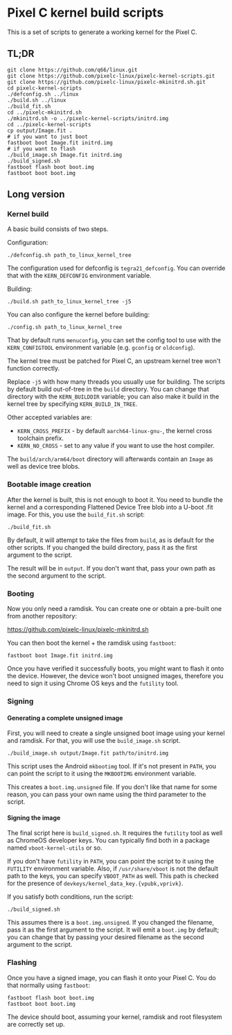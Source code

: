 # Pixel C kernel build scripts

This is a set of scripts to generate a working kernel for the Pixel C.

## TL;DR

```
git clone https://github.com/q66/linux.git
git clone https://github.com/pixelc-linux/pixelc-kernel-scripts.git
git clone https://github.com/pixelc-linux/pixelc-mkinitrd.sh.git
cd pixelc-kernel-scripts
./defconfig.sh ../linux
./build.sh ../linux
./build_fit.sh
cd ../pixelc-mkinitrd.sh
./mkinitrd.sh -o ../pixelc-kernel-scripts/initrd.img
cd ../pixelc-kernel-scripts
cp output/Image.fit .
# if you want to just boot
fastboot boot Image.fit initrd.img
# if you want to flash
./build_image.sh Image.fit initrd.img
./build_signed.sh
fastboot flash boot boot.img
fastboot boot boot.img
```

## Long version

### Kernel build

A basic build consists of two steps.

Configuration:

```
./defconfig.sh path_to_linux_kernel_tree
```

The configuration used for defconfig is `tegra21_defconfig`. You can override
that with the `KERN_DEFCONFIG` environment variable.

Building:

```
./build.sh path_to_linux_kernel_tree -j5
```

You can also configure the kernel before building:

```
./config.sh path_to_linux_kernel_tree
```

That by default runs `menuconfig`, you can set the config tool to use with
the `KERN_CONFIGTOOL` environment variable (e.g. `gconfig` or `oldconfig`).

The kernel tree must be patched for Pixel C, an upstream kernel tree won't
function correctly.

Replace `-j5` with how many threads you usually use for building. The scripts
by default build out-of-tree in the `build` directory. You can change that
directory with the `KERN_BUILDDIR` variable; you can also make it build in
the kernel tree by specifying `KERN_BUILD_IN_TREE`.

Other accepted variables are:

- `KERN_CROSS_PREFIX` - by default `aarch64-linux-gnu-`, the kernel cross
  toolchain prefix.
- `KERN_NO_CROSS` - set to any value if you want to use the host compiler.

The `build/arch/arm64/boot` directory will afterwards contain an `Image` as
well as device tree blobs.

### Bootable image creation

After the kernel is built, this is not enough to boot it. You need to bundle
the kernel and a corresponding Flattened Device Tree blob into a U-boot .fit
image. For this, you use the `build_fit.sh` script:

```
./build_fit.sh
```

By default, it will attempt to take the files from `build`, as is default
for the other scripts. If you changed the build directory, pass it as the
first argument to the script.

The result will be in `output`. If you don't want that, pass your own path
as the second argument to the script.

### Booting

Now you only need a ramdisk. You can create one or obtain a pre-built one
from another repository:

https://github.com/pixelc-linux/pixelc-mkinitrd.sh

You can then boot the kernel + the ramdisk using `fastboot`:

```
fastboot boot Image.fit initrd.img
```

Once you have verified it successfully boots, you might want to flash it
onto the device. However, the device won't boot unsigned images, therefore
you need to sign it using Chrome OS keys and the `futility` tool.

### Signing

#### Generating a complete unsigned image

First, you will need to create a single unsigned boot image using your
kernel and ramdisk. For that, you will use the `build_image.sh` script.

```
./build_image.sh output/Image.fit path/to/initrd.img
```

This script uses the Android `mkbootimg` tool. If it's not present in `PATH`,
you can point the script to it using the `MKBOOTIMG` environment variable.

This creates a `boot.img.unsigned` file. If you don't like that name for some
reason, you can pass your own name using the third parameter to the script.

#### Signing the image

The final script here is `build_signed.sh`. It requires the `futility` tool
as well as ChromeOS developer keys. You can typically find both in a package
named `vboot-kernel-utils` or so.

If you don't have `futility` in `PATH`, you can point the script to it using
the `FUTILITY` environment variable. Also, if `/usr/share/vboot` is not the
default path to the keys, you can specify `VBOOT_PATH` as well. This path
is checked for the presence of `devkeys/kernel_data_key.{vpubk,vprivk}`.

If you satisfy both conditions, run the script:

```
./build_signed.sh
```

This assumes there is a `boot.img.unsigned`. If you changed the filename,
pass it as the first argument to the script. It will emit a `boot.img` by
default; you can change that by passing your desired filename as the second
argument to the script.

### Flashing

Once you have a signed image, you can flash it onto your Pixel C. You do
that normally using `fastboot`:

```
fastboot flash boot boot.img
fastboot boot boot.img
```

The device should boot, assuming your kernel, ramdisk and root filesystem
are correctly set up.
